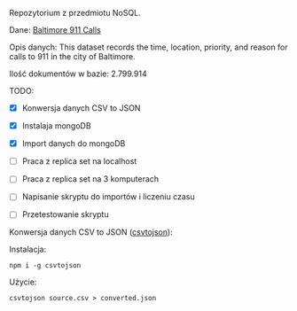 Repozytorium z przedmiotu NoSQL.

Dane: [Baltimore 911 Calls](https://www.kaggle.com/sohier/baltimore-911-calls)

Opis danych: This dataset records the time, location, priority, and reason for calls to 911 in the city of Baltimore.

Ilość dokumentów w bazie: 2.799.914


TODO:
- [x] Konwersja danych CSV to JSON
- [x] Instalaja mongoDB
- [x] Import danych do mongoDB
- [ ] Praca z replica set na localhost
- [ ] Praca z replica set na 3 komputerach
- [ ] Napisanie skryptu do importów i liczeniu czasu
- [ ] Przetestowanie skryptu


Konwersja danych CSV to JSON ([csvtojson](https://www.npmjs.com/package/csvtojson)):

Instalacja:
```
npm i -g csvtojson
```

Użycie:
```
csvtojson source.csv > converted.json
```
